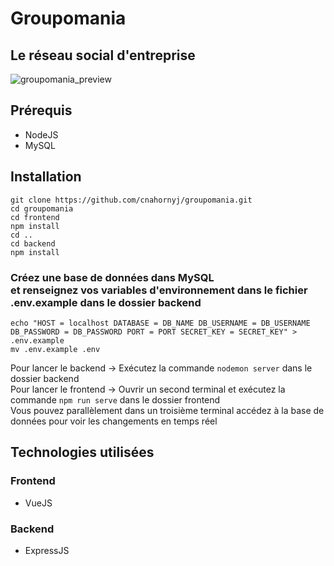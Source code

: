 # Groupomania
## Le réseau social d'entreprise

![groupomania_preview](https://user-images.githubusercontent.com/50677355/103230945-ee4cbc00-4936-11eb-8a9e-9c4a59ac9100.png)

## Prérequis

* NodeJS
* MySQL

## Installation

`git clone https://github.com/cnahornyj/groupomania.git`<br>
`cd groupomania`<br>
`cd frontend`<br>
`npm install`<br>
`cd ..`<br>
`cd backend`<br>
`npm install`<br>
### Créez une base de données dans MySQL <br> et renseignez vos variables d'environnement dans le fichier .env.example dans le dossier backend
`echo "HOST = localhost
DATABASE = DB_NAME
DB_USERNAME = DB_USERNAME
DB_PASSWORD = DB_PASSWORD
PORT = PORT
SECRET_KEY = SECRET_KEY" > .env.example`<br>
`mv .env.example .env`

Pour lancer le backend → Exécutez la commande `nodemon server` dans le dossier backend<br> Pour lancer le frontend → Ouvrir un second terminal et exécutez la commande `npm run serve` dans le dossier frontend<br> Vous pouvez parallèlement dans un troisième terminal accédez à la base de données pour voir les changements en temps réel

## Technologies utilisées

### Frontend
* VueJS

### Backend
* ExpressJS